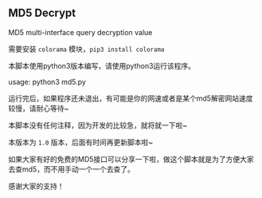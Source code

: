 ## MD5 Decrypt 

MD5 multi-interface query decryption value

需要安装 `colorama` 模块，`pip3 install colorama`

本脚本使用python3版本编写，请使用python3运行该程序。

usage: python3 md5.py

运行完后，如果程序还未退出，有可能是你的网速或者是某个md5解密网站速度较慢，请耐心等待~

本脚本没有任何注释，因为开发的比较急，就将就一下啦~

本版本为 `1.0` 版本，后面有时间再更新脚本啦~

如果大家有好的免费的MD5接口可以分享一下啦，做这个脚本就是为了方便大家去查md5，而不用手动一个一个去查了。

感谢大家的支持！
